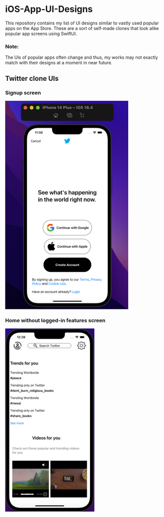 # iOS-App-UI-Designs

This repository contains my list of UI designs similar to vastly used popular apps on the App Store. These are a sort of self-made clones that look alike popular app screens using SwiftUI.

### Note:
The UIs of popular apps often change and thus, my works may not exactly match with their designs at a moment in near future.


## Twitter clone UIs

### Signup screen
![signup screen clone by Farial](https://github.com/Farial-mahmod/iOS-App-UI-Designs/blob/main/Twitter-UI-Clone/Assets.xcassets/homescreen.png)

### Home without logged-in features screen
![home screen without logged-in features by Farial](https://github.com/Farial-mahmod/iOS-App-UI-Designs/blob/main/Twitter-UI-Clone/home-without-login-screen.png)
